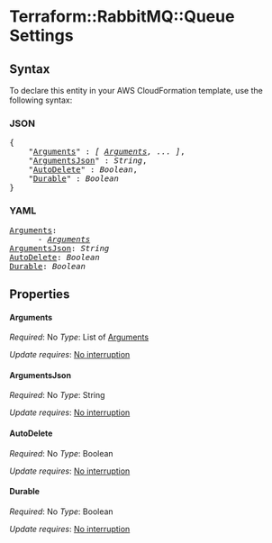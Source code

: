 # Terraform::RabbitMQ::Queue Settings

## Syntax

To declare this entity in your AWS CloudFormation template, use the following syntax:

### JSON

<pre>
{
    "<a href="#arguments" title="Arguments">Arguments</a>" : <i>[ <a href="settings-arguments.md">Arguments</a>, ... ]</i>,
    "<a href="#argumentsjson" title="ArgumentsJson">ArgumentsJson</a>" : <i>String</i>,
    "<a href="#autodelete" title="AutoDelete">AutoDelete</a>" : <i>Boolean</i>,
    "<a href="#durable" title="Durable">Durable</a>" : <i>Boolean</i>
}
</pre>

### YAML

<pre>
<a href="#arguments" title="Arguments">Arguments</a>: <i>
      - <a href="settings-arguments.md">Arguments</a></i>
<a href="#argumentsjson" title="ArgumentsJson">ArgumentsJson</a>: <i>String</i>
<a href="#autodelete" title="AutoDelete">AutoDelete</a>: <i>Boolean</i>
<a href="#durable" title="Durable">Durable</a>: <i>Boolean</i>
</pre>

## Properties

#### Arguments

_Required_: No
_Type_: List of <a href="settings-arguments.md">Arguments</a>

_Update requires_: [No interruption](https://docs.aws.amazon.com/AWSCloudFormation/latest/UserGuide/using-cfn-updating-stacks-update-behaviors.html#update-no-interrupt)

#### ArgumentsJson

_Required_: No
_Type_: String

_Update requires_: [No interruption](https://docs.aws.amazon.com/AWSCloudFormation/latest/UserGuide/using-cfn-updating-stacks-update-behaviors.html#update-no-interrupt)

#### AutoDelete

_Required_: No
_Type_: Boolean

_Update requires_: [No interruption](https://docs.aws.amazon.com/AWSCloudFormation/latest/UserGuide/using-cfn-updating-stacks-update-behaviors.html#update-no-interrupt)

#### Durable

_Required_: No
_Type_: Boolean

_Update requires_: [No interruption](https://docs.aws.amazon.com/AWSCloudFormation/latest/UserGuide/using-cfn-updating-stacks-update-behaviors.html#update-no-interrupt)

